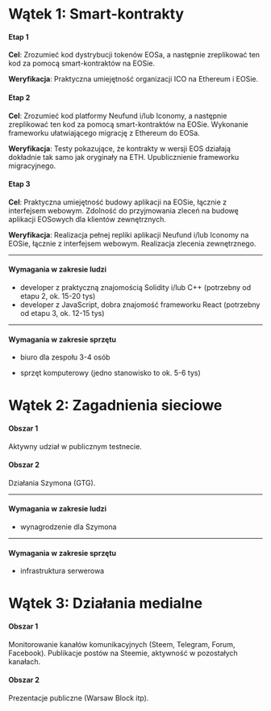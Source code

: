 # Wątek 1: Smart-kontrakty

#### Etap 1

**Cel**: Zrozumieć kod dystrybucji tokenów EOSa, a następnie zreplikować ten kod za pomocą smart-kontraktów na EOSie.

**Weryfikacja**: Praktyczna umiejętność organizacji ICO na Ethereum i EOSie.



#### Etap 2

**Cel**: Zrozumieć kod platformy Neufund i/lub Iconomy, a następnie zreplikować ten kod za pomocą smart-kontraktów na EOSie. Wykonanie frameworku ułatwiającego migrację z Ethereum do EOSa.

**Weryfikacja**: Testy pokazujące, że kontrakty w wersji EOS działają dokładnie tak samo jak oryginały na ETH. Upublicznienie frameworku migracyjnego.



#### Etap 3

**Cel**: Praktyczna umiejętność budowy aplikacji na EOSie, łącznie z interfejsem webowym. Zdolność do przyjmowania zleceń na budowę aplikacji EOSowych dla klientów zewnętrznych.

**Weryfikacja**: Realizacja pełnej repliki aplikacji Neufund i/lub Iconomy na EOSie, łącznie z interfejsem webowym. Realizacja zlecenia zewnętrznego.



---

#### Wymagania w zakresie ludzi

* developer z praktyczną znajomością Solidity i/lub C++ (potrzebny od etapu 2, ok. 15-20 tys)
* developer z JavaScript, dobra znajomość frameworku React (potrzebny od etapu 3, ok. 12-15 tys)

---

#### Wymagania w zakresie sprzętu

* biuro dla zespołu 3-4 osób


* sprzęt komputerowy (jedno stanowisko to ok. 5-6 tys)



# Wątek 2: Zagadnienia sieciowe

#### Obszar 1

Aktywny udział w publicznym testnecie.

#### Obszar 2

Działania Szymona (GTG).

---

#### Wymagania w zakresie ludzi

- wynagrodzenie dla Szymona

------

#### Wymagania w zakresie sprzętu

- infrastruktura serwerowa



# Wątek 3: Działania medialne

#### Obszar 1

Monitorowanie kanałów komunikacyjnych (Steem, Telegram, Forum, Facebook). Publikacje postów na Steemie, aktywność w pozostałych kanałach. 

#### Obszar 2

Prezentacje publiczne (Warsaw Block itp).